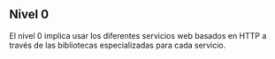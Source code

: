 ## Nivel 0
El nivel 0 implica usar los diferentes servicios web basados en HTTP a través de las bibliotecas especializadas para cada servicio.
